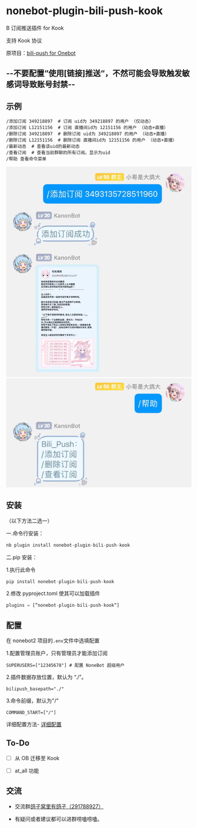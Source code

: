 # nonebot-plugin-bili-push-kook

B 订阅推送插件 for Kook

支持 Kook 协议

原项目：[bili-push for Onebot](https://github.com/SuperGuGuGu/nonebot_plugin_bili_push)

## --不要配置“使用\[链接]推送“，不然可能会导致触发敏感词导致账号封禁--

## 示例

    /添加订阅 349218897  # 订阅 uid为 349218897 的用户 （仅动态）
    /添加订阅 L12151156  # 订阅 直播间id为 12151156 的用户 （动态+直播）
    /删除订阅 349218897  # 删除订阅 uid为 349218897 的用户 （动态+直播）
    /删除订阅 L12151156  # 删除订阅 直播间id为 12151156 的用户 （动态+直播）
    /最新动态  # 查看该uid的最新动态
    /查看订阅  # 查看当前群聊的所有订阅。显示为uid
    /帮助 查看命令菜单

![输入图片描述](README_md_files/9cf89890-0952-11ee-8733-25d9c7397331.jpeg?v=1&type=image)
![输入图片描述](README_md_files/7fd7ee50-0952-11ee-8733-25d9c7397331.jpeg?v=1&type=image)

## 安装

（以下方法二选一）

一.命令行安装：

```python
nb plugin install nonebot-plugin-bili-push-kook
```

二.pip 安装：

1.执行此命令

```python
pip install nonebot-plugin-bili-push-kook
```

2.修改 pyproject.toml 使其可以加载插件

```python
plugins = [”nonebot-plugin-bili-push-kook“]
```

## 配置

在 nonebot2 项目的`.env`文件中选填配置

1.配置管理员账户，只有管理员才能添加订阅

```markup
SUPERUSERS=["12345678"] # 配置 NoneBot 超级用户
```

2.插件数据存放位置，默认为 “./”。

```markup
bilipush_basepath="./"
```

3.命令前缀，默认为"/"

```markup
COMMAND_START=["/"]
```

详细配置方法- [详细配置](https://github.com/SuperGuGuGu/nonebot_plugin_bili_push_kook/blob/master/Config.md)

## To-Do

- [ ] 从 OB 迁移至 Kook

- [ ] at_all 功能

## 交流

- 交流群[鸽子窝里有鸽子（291788927）](https://qm.qq.com/cgi-bin/qm/qr?k=QhOk7Z2jaXBOnAFfRafEy9g5WoiETQhy&jump_from=webapi&authKey=fCvx/auG+QynlI8bcFNs4Csr2soR8UjzuwLqrDN9F8LDwJrwePKoe89psqpozg/m)

- 有疑问或者建议都可以进群唠嗑唠嗑。
